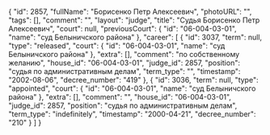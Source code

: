 {
    "id": 2857,
    "fullName": "Борисенко Петр Алексеевич",
    "photoURL": "",
    "tags": [],
    "comment": "",
    "layout": "judge",
    "title": "Судья Борисенко Петр Алексеевич",
    "court": null,
    "previousCourt": {
        "id": "06-004-03-01",
        "name": "суд Белыничского района"
    },
    "career": [
        {
            "id": 3037,
            "term": null,
            "type": "released",
            "court": {
                "id": "06-004-03-01",
                "name": "суд Белыничского района"
            },
            "extra": [],
            "comment": "по собственному желанию",
            "house_id": "06-004-03-01",
            "judge_id": 2857,
            "position": "судья по административным делам",
            "term_type": "",
            "timestamp": "2002-08-06",
            "decree_number": "419"
        },
        {
            "id": 3036,
            "term": null,
            "type": "appointed",
            "court": {
                "id": "06-004-03-01",
                "name": "суд Белыничского района"
            },
            "extra": [],
            "comment": "",
            "house_id": "06-004-03-01",
            "judge_id": 2857,
            "position": "судья по административным делам",
            "term_type": "indefinitely",
            "timestamp": "2000-04-21",
            "decree_number": "210"
        }
    ]
}